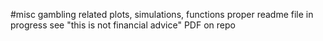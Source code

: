 #misc gambling related plots, simulations, functions
proper readme file in progress
see "this is not financial advice" PDF on repo
